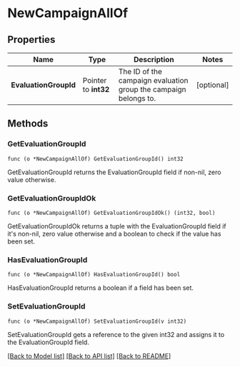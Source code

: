 # NewCampaignAllOf

## Properties

Name | Type | Description | Notes
------------ | ------------- | ------------- | -------------
**EvaluationGroupId** | Pointer to **int32** | The ID of the campaign evaluation group the campaign belongs to. | [optional] 

## Methods

### GetEvaluationGroupId

`func (o *NewCampaignAllOf) GetEvaluationGroupId() int32`

GetEvaluationGroupId returns the EvaluationGroupId field if non-nil, zero value otherwise.

### GetEvaluationGroupIdOk

`func (o *NewCampaignAllOf) GetEvaluationGroupIdOk() (int32, bool)`

GetEvaluationGroupIdOk returns a tuple with the EvaluationGroupId field if it's non-nil, zero value otherwise
and a boolean to check if the value has been set.

### HasEvaluationGroupId

`func (o *NewCampaignAllOf) HasEvaluationGroupId() bool`

HasEvaluationGroupId returns a boolean if a field has been set.

### SetEvaluationGroupId

`func (o *NewCampaignAllOf) SetEvaluationGroupId(v int32)`

SetEvaluationGroupId gets a reference to the given int32 and assigns it to the EvaluationGroupId field.


[[Back to Model list]](../README.md#documentation-for-models) [[Back to API list]](../README.md#documentation-for-api-endpoints) [[Back to README]](../README.md)


